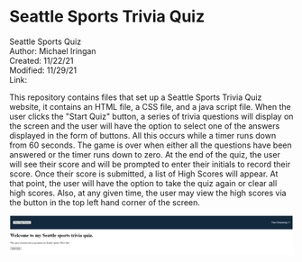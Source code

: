 # Seattle Sports Trivia Quiz<br>
Seattle Sports Quiz<br>
Author: Michael Iringan<br>
Created: 11/22/21<br>
Modified: 11/29/21<br>
Link: 

This repository contains files that set up a Seattle Sports Trivia Quiz website, it contains an HTML file, a CSS file, and a java script file. When the user clicks the "Start Quiz" button, a series of trivia questions will display on the screen and the user will have the option to select one of the answers displayed in the form of buttons. All this occurs while a timer runs down from 60 seconds. The game is over when either all the questions have been answered or the timer runs down to zero. At the end of the quiz, the user will see their score and will be prompted to enter their initials to record their score. Once their score is submitted, a list of High Scores will appear. At that point, the user will have the option to take the quiz again or clear all high scores. Also, at any given time, the user may view the high scores via the button in the top left hand corner of the screen.

![screenshot](screenshot.png?raw=true "Screenshot")
